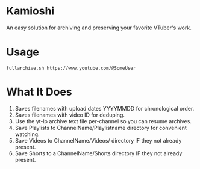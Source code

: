 # Kamioshi

An easy solution for archiving and preserving your favorite VTuber's work.

# Usage
`fullarchive.sh https://www.youtube.com/@SomeUser`

# What It Does

1. Saves filenames with upload dates YYYYMMDD for chronological order.
2. Saves filenames with video ID for deduping.
3. Use the yt-lp archive text file per-channel so you can resume archives.
4. Save Playlists to ChannelName/Playlistname directory for convenient watching.
5. Save Videos to ChannelName/Videos/ directory IF they not already present.
6. Save Shorts to a ChannelName/Shorts directory IF they not already present.
